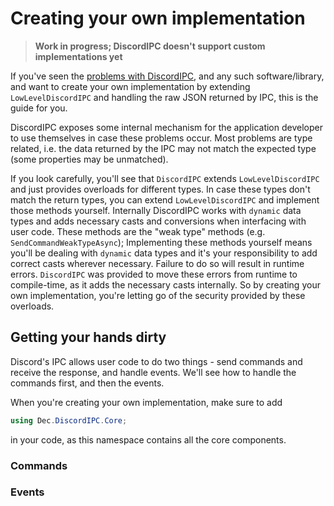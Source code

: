 # Creating your own implementation

> **Work in progress; DiscordIPC doesn't support custom implementations yet**


If you've seen the [problems with DiscordIPC](../README.md#problems-and-changes), and any such software/library, and want to create your own implementation by extending `LowLevelDiscordIPC` and handling the raw JSON returned by IPC, this is the guide for you.

DiscordIPC exposes some internal mechanism for the application developer to use themselves in case these problems occur. Most problems are type related, i.e. the data returned by the IPC may not match the expected type (some properties may be unmatched).

If you look carefully, you'll see that `DiscordIPC` extends `LowLevelDiscordIPC` and just provides overloads for different types. In case these types don't match the return types, you can extend `LowLevelDiscordIPC` and implement those methods yourself. Internally DiscordIPC works with `dynamic` data types and adds necessary casts and conversions when interfacing with user code. These methods are the "weak type" methods (e.g. `SendCommandWeakTypeAsync`); Implementing these methods yourself means you'll be dealing with `dynamic` data types and it's your responsibility to add correct casts wherever necessary. Failure to do so will result in runtime errors. `DiscordIPC` was provided to move these errors from runtime to compile-time, as it adds the necessary casts internally. So by creating your own implementation, you're letting go of the security provided by these overloads.

## Getting your hands dirty
Discord's IPC allows user code to do two things - send commands and receive the response, and handle events. We'll see how to handle the commands first, and then the events.

When you're creating your own implementation, make sure to add
```c#
using Dec.DiscordIPC.Core;
```
in your code, as this namespace contains all the core components.

### Commands

### Events
